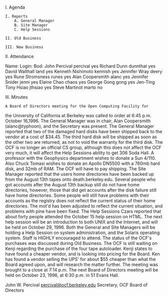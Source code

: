 I. Agenda

	I. Reports
		A. General Manager
		B. Site Manager
		C. Help Sessions
	
	II. Old Business
	
	III. New Business
	
II. Attendance

Name:				Login:			Bod:
John Percival			percival		yes
Richard Dunn			dunnthat		yes
David Walthall			land			yes
Kenneth Nishimoto		kennish			yes
Jennifer Wray			deery			yes
Rune Stromsness			runes			yes
Alan Coopersmith		alanc			yes
Jennifer Snider			jenni			yes
Elaine Chao			chaos			yes
George Gong			gong			yes
Jen-Ting Tony Hsiao		jthsiao			yes
Steve Martinot			marto			no

III. Minutes

	A Board of Directors meeting for the Open Computing Facility for
the University of California at Berkeley was called to order at 6:45 p.m.
October 16,1996. The General Manager was in chair, Alan Coopersmith
(alanc@typhoon), and the Secretary was present.
	The General Manager reported that two of the damaged hard disks
have been shipped back to the vendor at a cost of $34.45. The third hard
disk will be shipped as soon as the other two are returned, as not to void
the warranty for the third disk. The OCF is no longer an official CS
group, although this does not affect the OCF very much, it will affect the
Help Sessions ability to get 306 Soda Hall. A professor with the
Geophysics department wishes to donate a Sun 4/110. Also Chuck Tomasi
wishes to donate an Apollo DN5500 with a 760mb hard disk, and 32mb of RAM.
The OCF will have to pay shipping.
	The Site Manager reported that the users home directories have
been backed up from the August 13th tapes onto death.berkeley.edu. Several
people who got accounts after the August 13th backup still do not have
home directories, however, those that did get accounts after the disk
faliure still have home directories. Some people will still have problems
with their accounts as the registry does not reflect the current status of
their home directories. The mot'd has been adjusted to reflect the current
situation, and problems with pine have been fixed. 
	The Help Sessions Czars reported that about forty people attended
the October 15 help session on HTML. The next help session will be an
introduction to both UNIX and the Internet, and will be held on October
29, 1996. Both the General and Site Managers will be holding a Help
Session on system administration, and the Solaris operating system. Staff
is HIGHLY encouraged to attend. 
	The status of the OCF's purchases was discussed during Old
Business. The OCF is still waiting on Kenji regarding the purchase of the
four tape autoloader. Kenji states to have found a cheaper vendor, and is
looking into pricing for the Board. Ken has found a vendor selling the UPS'
for about $55 cheaper than what the Board agreed upon, and will research
the matter further. 
	The meeting was brought to a close at 7:14 p.m. The next Board of
Directors meeting will be held on October 23, 1996, at 6:30 p.m. in 51
Evans Hall.
	
John W. Percival
percival@ocf.berkeley.edu
Secretary, OCF Board of Directors
